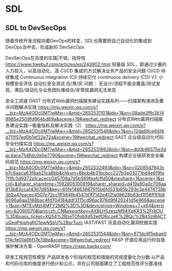 # SDL

## SDL to DevSecOps

随着传统开发流程向着DevOps的转变，SDL也需要把自己自动化的集成到DevOps当中去，形成新的 DevSecOps

DevSecOps在百度的实践|不错，指导性
https://www.freebuf.com/articles/es/243902.html
轻量级 SDL，即通过少量的人力投入，以高自动化、高 CI/CD 集成的方式解决业务产品的安全问题
CI/CD
持续集成 Continuous integration (CI) 
持续交付 continuous delivery (CD)
V1:
小规模安全评估
自动化安全测试
    白/黑/灰
问题：
无设计/流程不能全覆盖/测试发现，滞后/自动化与业务团队难结合/非常规漏洞无法发现

安全工具链
DAST
分布式Web漏洞扫描服务建设实践系列——扫描架构演进及要点问题解决实践
https://mp.weixin.qq.com/s?__biz=MzA4ODc0MTIwMw==&mid=2652531101&idx=1&sn=09ade3ffb3b148985e2509fd664bd69a&scene=19#wechat_redirect
分布式Web漏洞扫描服务建设实践—衡量指标及解决实践（2）
https://mp.weixin.qq.com/s?__biz=MzA4ODc0MTIwMw==&mid=2652531546&idx=1&sn=12da69ce64f4d711f57ed0b1ef22e72a&scene=19#wechat_redirect
SAST
企业级自动化代码安全扫描实战
https://mp.weixin.qq.com/s?__biz=MzA4ODc0MTIwMw==&mid=2652531662&idx=1&sn=db0b96575e3dac4ace71d9dc0e0e7790&scene=19#wechat_redirect
构建企业级研发安全编码规范
https://mp.weixin.qq.com/s?__biz=MzA4ODc0MTIwMw==&mid=2652532493&idx=1&sn=02085d7843cb7c6aaca63f8ab21ca8bb&chksm=8bcb4b31bcbcc227b3e03271bd4e6f9fa7f1fc3d9372a1cacecc045708a7d5b569feafcffd50&mpshare=1&scene=1&srcid=&sharer_sharetime=1592905100919&sharer_shareid=d419a90a0c706aa913b83cca14367d95&key=65fe14863667915b6fd531b95b293e3a4474739b3b2a47eacec4507e72cc1ff564fb4547d1f71d2e412fa08628b83cf1f56ff91b89096a6aa3188bac4fd704184ddf3115cd96ac876d9f429241d5e966&ascene=1&uin=MTEyMzI4MTY2MQ%3D%3D&devicetype=Windows+7+x64&version=62090070&lang=zh_CN&exportkey=AXBLH5zeszM94XpKR3%2FrbOU%3D&pass_ticket=XQ54%2BzeTOfqbXd52ejfD6iczeK%2BQc%2B4SziBACTuGeqPtpphgRO1ewNSbU%2BprTuzc
IAST/FAST
灰盒自动化漏洞挖掘实践
https://mp.weixin.qq.com/s?__biz=MzA4ODc0MTIwMw==&mid=2652531544&idx=1&sn=871dc6f5ebae0f74cfe01a66f17e7d8e&scene=19#wechat_redirect
RASP
开源应用运行时自我保护解决方案 - OpenRASP
https://rasp.baidu.com/

研发工程规范性模型
    产品研发各个阶段的规范和措施的完成度量化为分数
    以产品和代码仓库的维度进行统计和公示，并在公司层面建立了工程规范性评分基准线